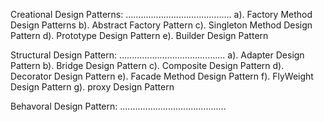 Creational Design Patterns:
..........................................
a). Factory Method Design Patterns
b). Abstract Factory Pattern
c). Singleton Method Design Pattern
d). Prototype Design Pattern
e). Builder Design Pattern


Structural Design Pattern:
..........................................
a). Adapter Design Pattern
b). Bridge Design Pattern
c). Composite Design Pattern
d). Decorator Design Pattern
e). Facade Method Design Pattern
f). FlyWeight Design Pattern
g). proxy Design Pattern


Behavoral Design Pattern:
..........................................
